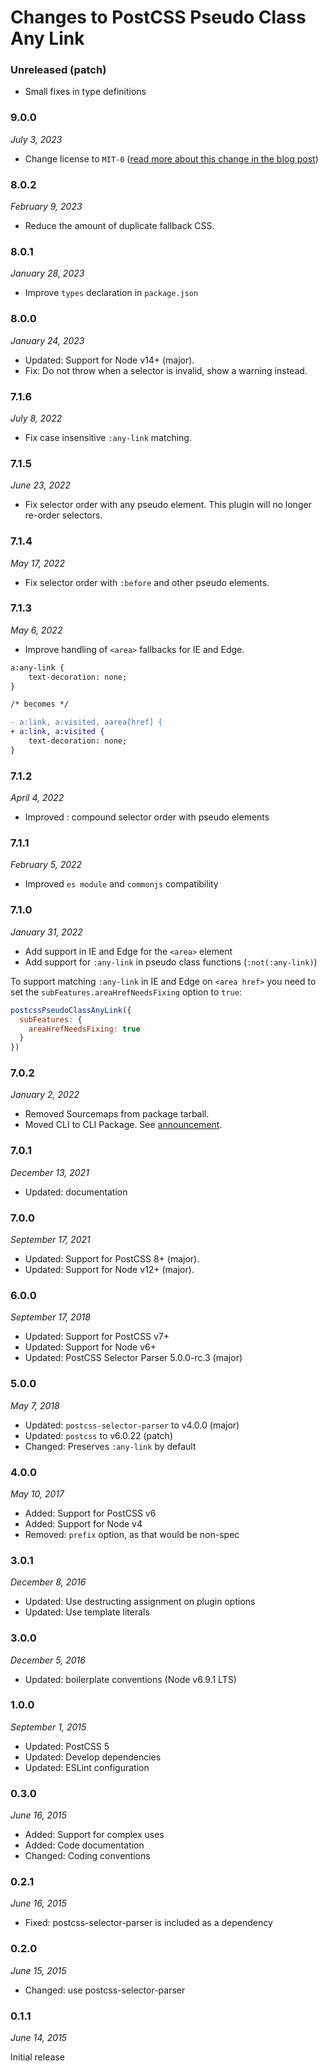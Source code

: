# Changes to PostCSS Pseudo Class Any Link

### Unreleased (patch)

- Small fixes in type definitions

### 9.0.0

_July 3, 2023_

- Change license to `MIT-0` ([read more about this change in the blog post](https://preset-env.cssdb.org/blog/license-change/))

### 8.0.2

_February 9, 2023_

- Reduce the amount of duplicate fallback CSS.

### 8.0.1

_January 28, 2023_

- Improve `types` declaration in `package.json`

### 8.0.0

_January 24, 2023_

- Updated: Support for Node v14+ (major).
- Fix: Do not throw when a selector is invalid, show a warning instead.

### 7.1.6

_July 8, 2022_

- Fix case insensitive `:any-link` matching.

### 7.1.5

_June 23, 2022_

- Fix selector order with any pseudo element. This plugin will no longer re-order selectors.

### 7.1.4

_May 17, 2022_

- Fix selector order with `:before` and other pseudo elements.

### 7.1.3

_May 6, 2022_

- Improve handling of `<area>` fallbacks for IE and Edge.

```diff
a:any-link {
	text-decoration: none;
}

/* becomes */

- a:link, a:visited, aarea[href] {
+ a:link, a:visited {
	text-decoration: none;
}
```

### 7.1.2

_April 4, 2022_

- Improved : compound selector order with pseudo elements

### 7.1.1

_February 5, 2022_

- Improved `es module` and `commonjs` compatibility

### 7.1.0

_January 31, 2022_

- Add support in IE and Edge for the `<area>` element
- Add support for `:any-link` in pseudo class functions (`:not(:any-link)`)

To support matching `:any-link` in IE and Edge on `<area href>` you need to set the `subFeatures.areaHrefNeedsFixing` option to `true`:

```js
postcssPseudoClassAnyLink({
  subFeatures: {
    areaHrefNeedsFixing: true
  }
})
```

### 7.0.2

_January 2, 2022_

- Removed Sourcemaps from package tarball.
- Moved CLI to CLI Package. See [announcement](https://github.com/csstools/postcss-plugins/discussions/121).

### 7.0.1

_December 13, 2021_

- Updated: documentation

### 7.0.0

_September 17, 2021_

- Updated: Support for PostCSS 8+ (major).
- Updated: Support for Node v12+ (major).

### 6.0.0

_September 17, 2018_

- Updated: Support for PostCSS v7+
- Updated: Support for Node v6+
- Updated: PostCSS Selector Parser 5.0.0-rc.3 (major)

### 5.0.0

_May 7, 2018_

- Updated: `postcss-selector-parser` to v4.0.0 (major)
- Updated: `postcss` to v6.0.22 (patch)
- Changed: Preserves `:any-link` by default

### 4.0.0

_May 10, 2017_

- Added: Support for PostCSS v6
- Added: Support for Node v4
- Removed: `prefix` option, as that would be non-spec

### 3.0.1

_December 8, 2016_

- Updated: Use destructing assignment on plugin options
- Updated: Use template literals

### 3.0.0

_December 5, 2016_

- Updated: boilerplate conventions (Node v6.9.1 LTS)

### 1.0.0

_September 1, 2015_

- Updated: PostCSS 5
- Updated: Develop dependencies
- Updated: ESLint configuration

### 0.3.0

_June 16, 2015_

- Added: Support for complex uses
- Added: Code documentation
- Changed: Coding conventions

### 0.2.1

_June 16, 2015_

- Fixed: postcss-selector-parser is included as a dependency

### 0.2.0

_June 15, 2015_

- Changed: use postcss-selector-parser

### 0.1.1

_June 14, 2015_

Initial release
